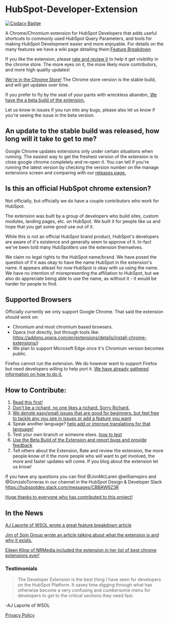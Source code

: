 # HubSpot-Developer-Extension
[![Codacy Badge](https://api.codacy.com/project/badge/Grade/d6a1c1d220ea4ca79299b432ca44a9d8)](https://www.codacy.com/app/jonmclaren1/HubSpot-Developer-Extension?utm_source=github.com&amp;utm_medium=referral&amp;utm_content=williamspiro/HubSpot-Developer-Extension&amp;utm_campaign=Badge_Grade)



A Chrome/Chromium extension for HubSpot Developers that adds useful shortcuts to commonly used HubSpot Query Parameters, and tools for making HubSpot Development easier and more enjoyable. For details on the many features we have a wiki page detailing them:[Feature Breakdown](https://github.com/williamspiro/HubSpot-Developer-Extension/wiki/Feature-Breakdown)

If you like the extension, please [rate and review it](https://chrome.google.com/webstore/detail/hubspot-developer-extensi/gebemkdecnlgbcanplbgdpcffpdnfdfo/reviews) to help it get visibility in the chrome store. The more eyes on it, the more likely more contributors, and more high quality updates!

[We're in the Chrome Store!](https://chrome.google.com/webstore/detail/hubspot-developer-extensi/gebemkdecnlgbcanplbgdpcffpdnfdfo)
The Chrome store version is the stable build, and will get updates over time.

If you prefer to fly by the seat of your pants with wreckless abandon, [We have the a beta build of the extension.](https://github.com/williamspiro/HubSpot-Developer-Extension/wiki/How-to-use-the-Beta-version-of-the-extension)


Let us know in issues if you run into any bugs, please also let us know if you're seeing the issue in the beta version.

## An update to the stable build was released, how long will it take to get to me?
Google Chrome updates extensions only under certain situations when running. The easiest way to get the freshest version of the extension is to close google chrome completely and re-open it. You can tell if you're running the latest version by checking the version number on the manage extensions screen and comparing with our [releases page.](https://github.com/williamspiro/HubSpot-Developer-Extension/releases)

## Is this an official HubSpot chrome extension?
Not officially, but officially we do have a couple contributors who work for HubSpot.

The extension was built by a group of developers who build sites, custom modules, landing pages, etc. on HubSpot. We built it for people like us and hope that you get some good use out of it.

While this is not an official HubSpot brand product, HubSpot's developers are aware of it's existence and generally seem to approve of it. In-fact we've been told many HubSpotters use the extension themselves.

We claim no legal rights to the HubSpot name/brand. We have posed the question of if it was okay to have the name HubSpot in the extension's name. It appears atleast for now HubSpot is okay with us using the name. We have no intention of misrepresenting the affiliation to HubSpot, but we also do appreciate being able to use the name, as without it - it would be harder for people to find.

## Supported Browsers
Officially currently we only support Google Chrome. That said the extension should work on:
* Chromium and most chromium based browsers.
* Opera (not directly, but through tools like: https://addons.opera.com/en/extensions/details/install-chrome-extensions/)
* We plan to support Microsoft Edge once it's Chromium version becomes public.

Firefox cannot run the extension. We do however want to support Firefox but need developers willing to help port it.
[We have already gathered information on how to do it.](https://github.com/TheWebTech/HubSpot-Developer-Extension/issues/51)

## How to Contribute:

1. [Read this first!](https://github.com/williamspiro/HubSpot-Developer-Extension/blob/master/CONTRIBUTING.md)
2. [Don't be a richard, no one likes a richard. Sorry Richard.](https://github.com/williamspiro/HubSpot-Developer-Extension/blob/contributors-update/CODE_OF_CONDUCT.md)
3. [We denote easy/small issues that are good for beginners. but feel free to tackle any you see in issues or add a feature you want](https://github.com/williamspiro/HubSpot-Developer-Extension/issues?q=is%3Aissue+is%3Aopen+label%3A%22good+first+issue%22)
4. Speak another language? [help add or improve translations for that language!](https://github.com/williamspiro/HubSpot-Developer-Extension/wiki/How-to-add-support-for-a-new-language-or-improve-existing-translations)
5. Test your own branch or someone elses. [how to test](https://github.com/williamspiro/HubSpot-Developer-Extension/wiki/How-to-test-changes-you've-made-to-the-extension) 
6. [Use the Beta Build of the Extension and report bugs and provide feedback](https://github.com/williamspiro/HubSpot-Developer-Extension/wiki/How-to-use-the-Beta-version-of-the-extension)
7. Tell others about the Extension, Rate and review the extension, the more people know of it the more people who will want to get involved, the more and faster updates will come. If you blog about the extension let us know!

If you have any questions you can find @JonMcLaren @williamspiro and @GonzaloTorreras in our channel in the HubSpot Design & Developer Slack https://hubspotdev.slack.com/messages/CBBAW6Z3R

[Huge thanks to everyone who has contributed to this project!](https://github.com/williamspiro/HubSpot-Developer-Extension/graphs/contributors)

## In the News
[AJ Laporte of WSOL wrote a great feature breakdown article](https://blog.wsol.com/the-unofficial-hubspot-developer-extension-for-google-chrome)

[Jim of Spin Group wrote an article talking about what the extension is and why it exists.](https://www.spingroup.com/work/2018/6/20/hubspot-developer-extension-co-creation)

[Eileen Kline of NRMedia included the extension in her list of best chrome extensions ever!](https://www.nrmedia.biz/blog/more-of-the-best-chrome-extensions-ever)

### Testimonials
>The Developer Extension is the best thing I have seen for developers on the HubSpot Platform. It saves time digging through what has otherwise become a very confusing and cumbersome menu for developers to get to the critical sections they need fast.

-AJ Laporte of WSOL

[Privacy Policy](https://github.com/williamspiro/HubSpot-Developer-Extension/wiki/Privacy-Policy)
